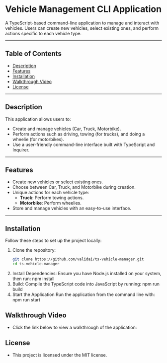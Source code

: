 # Vehicle Management CLI Application

A TypeScript-based command-line application to manage and interact with vehicles. Users can create new vehicles, select existing ones, and perform actions specific to each vehicle type.

---

## Table of Contents

- [Description](#description)
- [Features](#features)
- [Installation](#installation)
- [Walkthrough Video](#walkthrough-video)
- [License](#license)


---

## Description

This application allows users to:
- Create and manage vehicles (Car, Truck, Motorbike).
- Perform actions such as driving, towing (for trucks), and doing a wheelie (for motorbikes).
- Use a user-friendly command-line interface built with TypeScript and Inquirer.

---

## Features

- Create new vehicles or select existing ones.
- Choose between Car, Truck, and Motorbike during creation.
- Unique actions for each vehicle type:
  - **Truck**: Perform towing actions.
  - **Motorbike**: Perform wheelies.
- Store and manage vehicles with an easy-to-use interface.

---

## Installation

Follow these steps to set up the project locally:

1. Clone the repository:
   ```bash
   git clone https://github.com/validai/ts-vehicle-manager.git
   cd ts-vehicle-manager
2. Install Dependencies:
   Ensure you have Node.js installed on your system, then run:
   npm install
3. Build:
   Compile the TypeScript code into JavaScript by running:
   npm run build
4. Start the Application 
   Run the application from the command line with:
   npm run start


## Walkthrough Video
- Click the link below to view a walkthrough of the application:



## License  
- This project is licensed under the MIT license.
